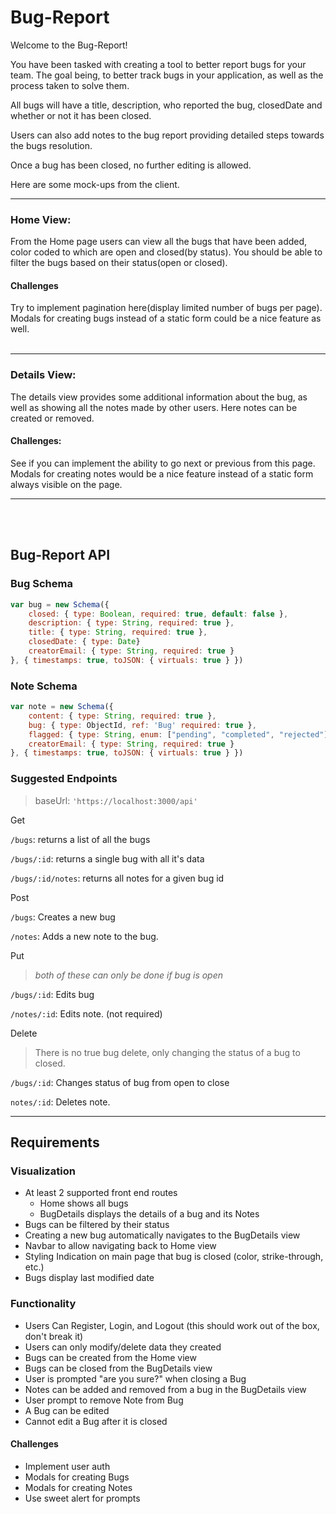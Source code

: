 # Bug-Report

Welcome to the Bug-Report!

You have been tasked with creating a tool to better report bugs for your team. The goal being, to better track bugs in your application, as well as the process taken to solve them.

All bugs will have a title, description, who reported the bug, closedDate and whether or not it has been closed.

Users can also add notes to the bug report providing detailed steps towards the bugs resolution.

Once a bug has been closed, no further editing is allowed.

Here are some mock-ups from the client.

<hr>

### Home View:

From the Home page users can view all the bugs that have been added, color coded to which are open and closed(by status). You should be able to filter the bugs based on their status(open or closed).

#### Challenges

Try to implement pagination here(display limited number of bugs per page). Modals for creating bugs instead of a static form could be a nice feature as well.
<br>
<br>

<hr>

### Details View:


The details view provides some additional information about the bug, as well as showing all the notes made by other users. Here notes can be created or removed.

#### Challenges:

See if you can implement the ability to go next or previous from this page. Modals for creating notes would be a nice feature instead of a static form always visible on the page.

<hr>
<br>
<br>

## Bug-Report API

### Bug Schema

```Javascript
var bug = new Schema({
    closed: { type: Boolean, required: true, default: false },
    description: { type: String, required: true },
    title: { type: String, required: true },
    closedDate: { type: Date}
    creatorEmail: { type: String, required: true }
}, { timestamps: true, toJSON: { virtuals: true } })
```

### Note Schema

```Javascript
var note = new Schema({
    content: { type: String, required: true },
    bug: { type: ObjectId, ref: 'Bug' required: true },
    flagged: { type: String, enum: ["pending", "completed", "rejected"] }
    creatorEmail: { type: String, required: true }
}, { timestamps: true, toJSON: { virtuals: true } })
```

### Suggested Endpoints

> baseUrl: `'https://localhost:3000/api'`

Get

`/bugs`: returns a list of all the bugs

`/bugs/:id`: returns a single bug with all it's data

`/bugs/:id/notes`: returns all notes for a given bug id

Post

`/bugs`: Creates a new bug

`/notes`: Adds a new note to the bug.

Put

> _both of these can only be done if bug is open_

`/bugs/:id`: Edits bug

`/notes/:id`: Edits note. (not required)

Delete

> There is no true bug delete, only changing the status of a bug to closed.

`/bugs/:id`: Changes status of bug from open to close

`notes/:id`: Deletes note.

<hr>

## Requirements

### Visualization

- At least 2 supported front end routes
  - Home shows all bugs
  - BugDetails displays the details of a bug and its Notes
- Bugs can be filtered by their status
- Creating a new bug automatically navigates to the BugDetails view
- Navbar to allow navigating back to Home view
- Styling Indication on main page that bug is closed (color, strike-through, etc.)
- Bugs display last modified date

### Functionality

- Users Can Register, Login, and Logout (this should work out of the box, don't break it)
- Users can only modify/delete data they created
- Bugs can be created from the Home view
- Bugs can be closed from the BugDetails view
- User is prompted "are you sure?" when closing a Bug
- Notes can be added and removed from a bug in the BugDetails view
- User prompt to remove Note from Bug
- A Bug can be edited
- Cannot edit a Bug after it is closed

#### Challenges

- Implement user auth
- Modals for creating Bugs
- Modals for creating Notes
- Use sweet alert for prompts
